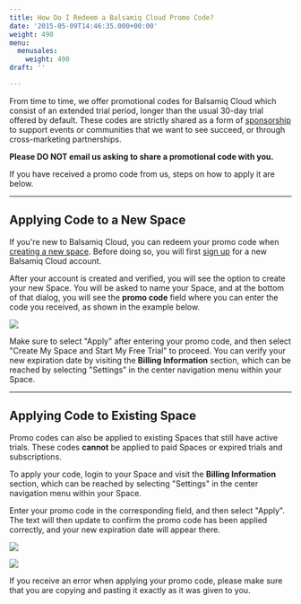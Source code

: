 ```yaml
---
title: How Do I Redeem a Balsamiq Cloud Promo Code?
date: '2015-05-09T14:46:35.000+00:00'
weight: 490
menu:
  menusales:
    weight: 490
draft: ''

---
```


From time to time, we offer promotional codes for Balsamiq Cloud which consist of an extended trial period, longer than the usual 30-day trial offered by default. These codes are strictly shared as a form of [sponsorship](https://balsamiq.com/company/sponsorships) to support events or communities that we want to see succeed, or through cross-marketing partnerships.

**Please DO NOT email us asking to share a promotional code with you.**

If you have received a promo code from us, steps on how to apply it are below.

***

## Applying Code to a New Space

If you're new to Balsamiq Cloud, you can redeem your promo code when [creating a new space](https://docs.balsamiq.com/cloud/intro/#quick-start-guide). Before doing so, you will first [sign up](https://balsamiq.cloud/) for a new Balsamiq Cloud account.

After your account is created and verified, you will see the option to create your new Space. You will be asked to name your Space, and at the bottom of that dialog, you will see the **promo code** field where you can enter the code you received, as shown in the example below.

![](//media.balsamiq.com/img/support/sales/cloud/cloud_promo_new.png)

Make sure to select "Apply" after entering your promo code, and then select "Create My Space and Start My Free Trial" to proceed. You can verify your new expiration date by visiting the **Billing Information** section, which can be reached by selecting "Settings" in the center navigation menu within your Space.

***

## Applying Code to Existing Space

Promo codes can also be applied to existing Spaces that still have active trials. These codes **cannot** be applied to paid Spaces or expired trials and subscriptions.

To apply your code, login to your Space and visit the **Billing Information** section, which can be reached by selecting "Settings" in the center navigation menu within your Space.

Enter your promo code in the corresponding field, and then select "Apply". The text will then update to confirm the promo code has been applied correctly, and your new expiration date will appear there.

![](//media.balsamiq.com/img/support/sales/cloud/cloud_promo_existing.png)

![](//media.balsamiq.com/img/support/sales/cloud/cloud_promo_existing_applied.png)

If you receive an error when applying your promo code, please make sure that you are copying and pasting it exactly as it was given to you.
